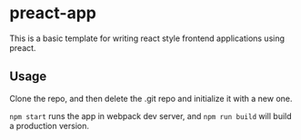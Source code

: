 # preact-app

This is a basic template for writing react style frontend applications using preact.

## Usage
Clone the repo, and then delete the .git repo and initialize it with a new one. 

`npm start` runs the app in webpack dev server, and `npm run build` will build a production version.